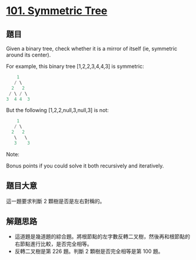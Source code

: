 # [101. Symmetric Tree](https://leetcode.com/problems/symmetric-tree/)

## 題目


Given a binary tree, check whether it is a mirror of itself (ie, symmetric around its center).

For example, this binary tree [1,2,2,3,4,4,3] is symmetric:


```c
    1
   / \
  2   2
 / \ / \
3  4 4  3
```

But the following [1,2,2,null,3,null,3] is not:

```c
    1
   / \
  2   2
   \   \
   3    3
```

Note:   

Bonus points if you could solve it both recursively and iteratively.

## 題目大意

這一題要求判斷 2 顆樹是否是左右對稱的。


## 解題思路

- 這道題是幾道題的綜合題。將根節點的左字數反轉二叉樹，然後再和根節點的右節點進行比較，是否完全相等。
- 反轉二叉樹是第 226 題。判斷 2 顆樹是否完全相等是第 100 題。


